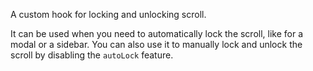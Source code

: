 A custom hook for locking and unlocking scroll.

It can be used when you need to automatically lock the scroll, like for a modal or a sidebar.
You can also use it to manually lock and unlock the scroll by disabling the `autoLock` feature.
